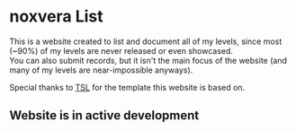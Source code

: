 # noxvera List
This is a website created to list and document all of my levels,
since most (~90%) of my levels are never released or even showcased. <br>
You can also submit records, but it isn't the main focus of the website (and
many of my levels are near-impossible anyways).

Special thanks to <a href="https://github.com/TheShittyList" target="_blank" rel="noopener">TSL</a> 
for the template this website is based on.

## Website is in active development